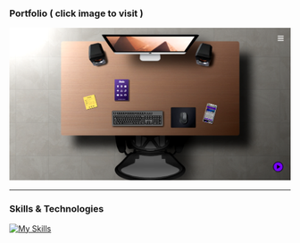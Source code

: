 ### Portfolio ( click image to visit )

[![Portfolio](images/portfolio.png)](https://portfolio-fady-magdy.vercel.app)

---

### Skills & Technologies

[![My Skills](https://skills.thijs.gg/icons?i=html,css,js,react,nodejs,express,mongo,redux,jest,bootstrap,sass,git,github,photoshop)](https://skills.thijs.gg)
